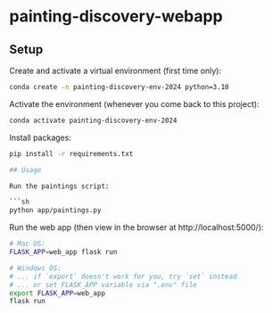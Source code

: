 # painting-discovery-webapp

## Setup

Create and activate a virtual environment (first time only):
```sh
conda create -n painting-discovery-env-2024 python=3.10
```

Activate the environment (whenever you come back to this project):
```sh
conda activate painting-discovery-env-2024
```

Install packages:
```sh
pip install -r requirements.txt

## Usage

Run the paintings script:

```sh
python app/paintings.py
```

Run the web app (then view in the browser at http://localhost:5000/):

```sh
# Mac OS:
FLASK_APP=web_app flask run

# Windows OS:
# ... if `export` doesn't work for you, try `set` instead
# ... or set FLASK_APP variable via ".env" file
export FLASK_APP=web_app
flask run
```

